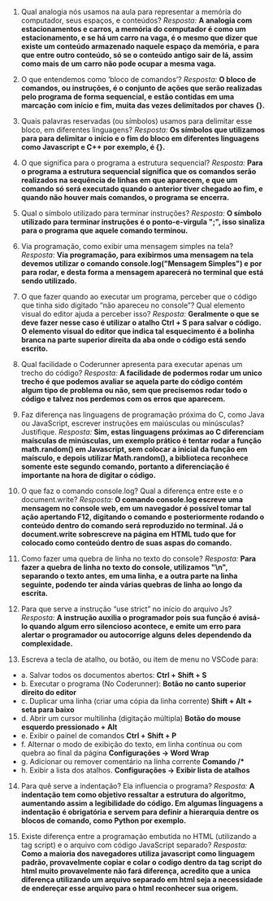 1.	Qual analogia nós usamos na aula para representar a memória do computador, seus espaços, e conteúdos?
_Resposta:_ **A analogia com estacionamentos e carros, a memória do computador é como um estacionamento, e se há um carro na vaga, é o mesmo que dizer que existe um conteúdo armazenado naquele espaço da memória, e para que entre outro conteúdo, só se o conteúdo antigo sair de lá, assim como mais de um carro não pode ocupar a mesma vaga.**

2.	O que entendemos como ‘bloco de comandos’?
_Resposta:_ **O bloco de comandos, ou instruções, é o conjunto de ações que serão realizadas pelo programa de forma sequencial, e estão contidas em uma marcação com início e fim, muita das vezes delimitados por chaves {}.**
3.	Quais palavras reservadas (ou símbolos) usamos para delimitar esse bloco, em diferentes linguagens?
_Resposta:_ **Os símbolos que utilizamos para para delimitar o início e o fim do bloco em diferentes linguagens como Javascript e C++ por exemplo, é {}.**

4.	O que significa para o programa a estrutura sequencial?
_Resposta:_ **Para o programa a estrutura sequencial significa que os comandos serão realizados na sequência de linhas em que aparecem, e que um comando só será executado quando o anterior tiver chegado ao fim, e quando não houver mais comandos, o programa se encerra.**

5.	Qual o símbolo utilizado para terminar instruções?
_Resposta:_ **O símbolo utilizado para terminar instruções é o ponto-e-virgula ";", isso sinaliza para o programa que aquele comando terminou.**

6.	Via programação, como exibir uma mensagem simples na tela?
_Resposta:_ **Via programação, para exibirmos uma mensagem na tela devemos utilizar o comando __console.log("Mensagem Simples")__ e por para rodar, e desta forma a mensagem aparecerá no terminal que está sendo utilizado.**

7.	O que fazer quando ao executar um programa, perceber que o código que tinha sido digitado “não apareceu no console”? Qual elemento visual do editor ajuda a perceber isso?
_Resposta:_ **Geralmente o que se deve fazer nesse caso é utilizar o atalho Ctrl + S para salvar o código. O elemento visual do editor que indica tal esquecimento é a bolinha branca na parte superior direita da aba onde o código está sendo escrito.**

8.	Qual facilidade o Coderunner apresenta para executar apenas um trecho do código?
_Resposta:_ **A facilidade de podermos rodar um unico trecho é que podemos avaliar se aquela parte do código contém algum tipo de problema ou não, sem que precisemos rodar todo o código e talvez nos perdemos com os erros que aparecem.**

9.	Faz diferença nas linguagens de programação próxima do C, como Java ou JavaScript, escrever instruções em maiúsculas ou minúsculas? Justifique.
_Resposta:_ **Sim, estas linguagens próximas ao C diferenciam maísculas de minúsculas, um exemplo prático é tentar rodar a função math.random() em Javascript, sem colocar a inicial da função em maísculo, e depois utilizar Math.random(), a biblioteca reconhece somente este segundo comando, portanto a diferenciação é importante na hora de digitar o código.**

10.	O que faz o comando console.log? Qual a diferença entre este e o document.write?
_Resposta:_ **O comando console.log escreve uma mensagem no console web, em um navegador é possível tomar tal ação apertando F12, digitando o comando e posteriormente rodando o conteúdo dentro do comando será reproduzido no terminal. Já o document.write sobrescreve na página em HTML tudo que for colocado como conteúdo dentro de suas aspas do comando.**

11.	Como fazer uma quebra de linha no texto do console?
_Resposta:_ **Para fazer a quebra de linha no texto do console, utilizamos "\n", separando o texto antes, em uma linha, e a outra parte na linha seguinte, podendo ter ainda várias quebras de linha ao longo da escrita.**

12.	Para que serve a instrução “use strict” no início do arquivo Js?
_Resposta:_ **A instrução auxilia o programador pois sua função é avisá-lo quando algum erro silencioso acontece, e emite um erro para alertar o programador ou autocorrige alguns deles dependendo da complexidade.**

13.	Escreva a tecla de atalho, ou botão, ou item de menu no VSCode para:
* a.	Salvar todos os documentos abertos: **Ctrl + Shift + S**
* b.	Executar o programa (No Coderunner): **Botão no canto superior direito do editor**
* c.	Duplicar uma linha (criar uma cópia da linha corrente) **Shift + Alt + seta para baixo**
* d.	Abrir um cursor multilinha (digitação múltipla) **Botão do mouse esquerdo pressionado + Alt**
* e.	Exibir o painel de comandos **Ctrl + Shift + P**
* f.	Alternar o modo de exibição do texto, em linha contínua ou com quebra ao final da página **Configurações -> Word Wrap**
* g.	Adicionar ou remover comentário na linha corrente  __Comando /*__
* h.	Exibir a lista dos atalhos. **Configurações -> Exibir lista de atalhos**

14.	Para quê serve a indentação? Ela influencia o programa?
_Resposta:_ **A indentação tem como objetivo ressaltar a estrutura do algoritmo, aumentando assim a legibilidade do código. Em algumas linguagens a indentação é obrigatória e servem para definir a hierarquia dentre os blocos de comando, como Python por exemplo.**

15.	Existe diferença entre a programação embutida no HTML (utilizando a tag script) e o arquivo com código JavaScript separado?
_Resposta:_ **Como a maioria dos navegadores utiliza javascript como linguagem padrão, provavelmente copiar e colar o codigo dentro da tag script do html muito provavelmente não fará diferença, acredito que a unica diferença utilizando um arquivo separado em html seja a necessidade de endereçar esse arquivo para o html reconhecer sua origem.**